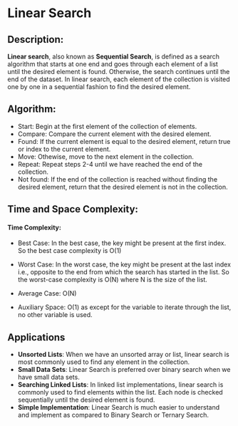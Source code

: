 # Linear Search

## Description:

**Linear search**, also known as **Sequential Search**, is defined as a search algorithm that starts at one end and goes through each element of a list until the desired element is found. Otherwise, the search continues until the end of the dataset. In linear search, each element of the collection is visited one by one in a sequential fashion to find the desired element.

## Algorithm:

- Start: Begin at the first element of the collection of elements.
- Compare: Compare the current element with the desired element.
- Found: If the current element is equal to the desired element, return true or index to the current element.
- Move: Othewise, move to the next element in the collection.
- Repeat: Repeat steps 2-4 until we have reached the end of the collection.
- Not found: If the end of the collection is reached without finding the desired element, return that the desired element is not in the collection.

## Time and Space Complexity:

#### Time Complexity:

- Best Case: In the best case, the key might be present at the first index. So the best case complexity is O(1)

- Worst Case: In the worst case, the key might be present at the last index i.e., opposite to the end from which the search has started in the list. So the worst-case complexity is O(N) where N is the size of the list.

- Average Case: O(N)

- Auxiliary Space: O(1) as except for the variable to iterate through the list, no other variable is used.

## Applications

- **Unsorted Lists**: When we have an unsorted array or list, linear search is most commonly used to find any element in the collection.
- **Small Data Sets**: Linear Search is preferred over binary search when we have small data sets.
- **Searching Linked Lists**: In linked list implementations, linear search is commonly used to find elements within the list. Each node is checked sequentially until the desired element is found.
- **Simple Implementation**: Linear Search is much easier to understand and implement as compared to Binary Search or Ternary Search.

